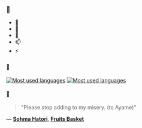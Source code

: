 ### 👋

- 🔭
- 🌱
- 💬
- 📫
- ⚡

#### 🧏

[![Most used languages](https://github-readme-stats-aynah.vercel.app/api/top-langs/?username=aynh&theme=solarized-dark&langs_count=6&layout=compact&hide_title=true)](https://github.com/anuraghazra/github-readme-stats#gh-dark-mode-only)
[![Most used languages](https://github-readme-stats-aynah.vercel.app/api/top-langs/?username=aynh&theme=solarized-light&langs_count=6&layout=compact&hide_title=true)](https://github.com/anuraghazra/github-readme-stats#gh-light-mode-only)

#### 💬

> "Please stop adding to my misery. (to Ayame)"

&mdash; [**Sohma Hatori**](https://myanimelist.net/character.php?q=Sohma%20Hatori&cat=character), [**Fruits Basket**](https://myanimelist.net/search/all?q=Fruits%20Basket&cat=all)
